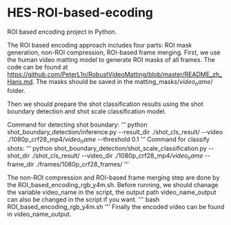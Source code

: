 # HES-ROI-based-ecoding
ROI based encoding project in Python.

The ROI based encoding approach includes four parts: ROI mask generation, non-ROI compression, ROI-based frame merging. First, we use the human video matting model to generate ROI masks of all frames. The code can be found at https://github.com/PeterL1n/RobustVideoMatting/blob/master/README_zh_Hans.md.
The masks should be saved in the matting_masks/$video_name$/ folder.

Then we should prepare the shot classification results using the shot boundary detection and shot scale classification model.

Command for detecting shot boundary:
‘’‘
python shot_boundary_detection/inference.py --result_dir ./shot_cls_result/ --video ./1080p_crf28_mp4/$video_name$  --threshold 0.1
’‘’
Command for classify shots:
‘’‘
python shot_boundary_detection/shot_scale_classification.py --shot_dir ./shot_cls_result/ --video_dir ./1080p_crf28_mp4/$video_name$ --frame_dir ./frames/1080p_crf28_frames/
’‘’

The non-ROI compression and ROI-based frame merging step are done by the ROI_based_encoding_rgb_y4m.sh. Before running, we should chanage the variable video_name in the script, the output path video_name_output can also be changed in the script if you want.
'''
bash ROI_based_encoding_rgb_y4m.sh
'''
Finally the encoded video can be found in video_name_output.
